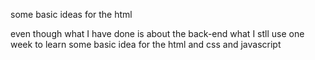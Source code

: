 some basic ideas for the html 

even though what I have done is about the back-end what I stll 
use one week to learn some basic idea for the html and css and javascript
